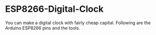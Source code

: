 # ESP8266-Digital-Clock

You can make a digital clock with fairly cheap capital. Following are the Arduino ESP8266 pins and the tools.
